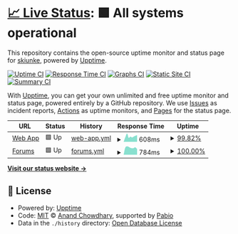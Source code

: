 # [📈 Live Status](https://status.tsv.coach): <!--live status--> **🟩 All systems operational**

This repository contains the open-source uptime monitor and status page for [skiunke](https://status.tsv.coach), powered by [Upptime](https://github.com/upptime/upptime).

[![Uptime CI](https://github.com/skiunke/tsv.coach-uptime/workflows/Uptime%20CI/badge.svg)](https://github.com/skiunke/tsv.coach-uptime/actions?query=workflow%3A%22Uptime+CI%22)
[![Response Time CI](https://github.com/skiunke/tsv.coach-uptime/workflows/Response%20Time%20CI/badge.svg)](https://github.com/skiunke/tsv.coach-uptime/actions?query=workflow%3A%22Response+Time+CI%22)
[![Graphs CI](https://github.com/skiunke/tsv.coach-uptime/workflows/Graphs%20CI/badge.svg)](https://github.com/skiunke/tsv.coach-uptime/actions?query=workflow%3A%22Graphs+CI%22)
[![Static Site CI](https://github.com/skiunke/tsv.coach-uptime/workflows/Static%20Site%20CI/badge.svg)](https://github.com/skiunke/tsv.coach-uptime/actions?query=workflow%3A%22Static+Site+CI%22)
[![Summary CI](https://github.com/skiunke/tsv.coach-uptime/workflows/Summary%20CI/badge.svg)](https://github.com/skiunke/tsv.coach-uptime/actions?query=workflow%3A%22Summary+CI%22)

With [Upptime](https://upptime.js.org), you can get your own unlimited and free uptime monitor and status page, powered entirely by a GitHub repository. We use [Issues](https://github.com/skiunke/tsv.coach-uptime/issues) as incident reports, [Actions](https://github.com/skiunke/tsv.coach-uptime/actions) as uptime monitors, and [Pages](https://status.tsv.coach) for the status page.

<!--start: status pages-->
<!-- This summary is generated by Upptime (https://github.com/upptime/upptime) -->
<!-- Do not edit this manually, your changes will be overwritten -->
<!-- prettier-ignore -->
| URL | Status | History | Response Time | Uptime |
| --- | ------ | ------- | ------------- | ------ |
| <img alt="" src="https://icons.duckduckgo.com/ip3/tsv.coach.ico" height="13"> [Web App](https://tsv.coach) | 🟩 Up | [web-app.yml](https://github.com/skiunke/tsv.coach-uptime/commits/HEAD/history/web-app.yml) | <details><summary><img alt="Response time graph" src="./graphs/web-app/response-time-week.png" height="20"> 608ms</summary><br><a href="https://status.tsv.coach/history/web-app"><img alt="Response time 638" src="https://img.shields.io/endpoint?url=https%3A%2F%2Fraw.githubusercontent.com%2Fskiunke%2Ftsv.coach-uptime%2FHEAD%2Fapi%2Fweb-app%2Fresponse-time.json"></a><br><a href="https://status.tsv.coach/history/web-app"><img alt="24-hour response time 743" src="https://img.shields.io/endpoint?url=https%3A%2F%2Fraw.githubusercontent.com%2Fskiunke%2Ftsv.coach-uptime%2FHEAD%2Fapi%2Fweb-app%2Fresponse-time-day.json"></a><br><a href="https://status.tsv.coach/history/web-app"><img alt="7-day response time 608" src="https://img.shields.io/endpoint?url=https%3A%2F%2Fraw.githubusercontent.com%2Fskiunke%2Ftsv.coach-uptime%2FHEAD%2Fapi%2Fweb-app%2Fresponse-time-week.json"></a><br><a href="https://status.tsv.coach/history/web-app"><img alt="30-day response time 638" src="https://img.shields.io/endpoint?url=https%3A%2F%2Fraw.githubusercontent.com%2Fskiunke%2Ftsv.coach-uptime%2FHEAD%2Fapi%2Fweb-app%2Fresponse-time-month.json"></a><br><a href="https://status.tsv.coach/history/web-app"><img alt="1-year response time 638" src="https://img.shields.io/endpoint?url=https%3A%2F%2Fraw.githubusercontent.com%2Fskiunke%2Ftsv.coach-uptime%2FHEAD%2Fapi%2Fweb-app%2Fresponse-time-year.json"></a></details> | <details><summary><a href="https://status.tsv.coach/history/web-app">99.82%</a></summary><a href="https://status.tsv.coach/history/web-app"><img alt="All-time uptime 99.52%" src="https://img.shields.io/endpoint?url=https%3A%2F%2Fraw.githubusercontent.com%2Fskiunke%2Ftsv.coach-uptime%2FHEAD%2Fapi%2Fweb-app%2Fuptime.json"></a><br><a href="https://status.tsv.coach/history/web-app"><img alt="24-hour uptime 100.00%" src="https://img.shields.io/endpoint?url=https%3A%2F%2Fraw.githubusercontent.com%2Fskiunke%2Ftsv.coach-uptime%2FHEAD%2Fapi%2Fweb-app%2Fuptime-day.json"></a><br><a href="https://status.tsv.coach/history/web-app"><img alt="7-day uptime 99.82%" src="https://img.shields.io/endpoint?url=https%3A%2F%2Fraw.githubusercontent.com%2Fskiunke%2Ftsv.coach-uptime%2FHEAD%2Fapi%2Fweb-app%2Fuptime-week.json"></a><br><a href="https://status.tsv.coach/history/web-app"><img alt="30-day uptime 99.52%" src="https://img.shields.io/endpoint?url=https%3A%2F%2Fraw.githubusercontent.com%2Fskiunke%2Ftsv.coach-uptime%2FHEAD%2Fapi%2Fweb-app%2Fuptime-month.json"></a><br><a href="https://status.tsv.coach/history/web-app"><img alt="1-year uptime 99.52%" src="https://img.shields.io/endpoint?url=https%3A%2F%2Fraw.githubusercontent.com%2Fskiunke%2Ftsv.coach-uptime%2FHEAD%2Fapi%2Fweb-app%2Fuptime-year.json"></a></details>
| <img alt="" src="https://icons.duckduckgo.com/ip3/forum.kiunke.dev.ico" height="13"> [Forums](https://forum.kiunke.dev) | 🟩 Up | [forums.yml](https://github.com/skiunke/tsv.coach-uptime/commits/HEAD/history/forums.yml) | <details><summary><img alt="Response time graph" src="./graphs/forums/response-time-week.png" height="20"> 784ms</summary><br><a href="https://status.tsv.coach/history/forums"><img alt="Response time 780" src="https://img.shields.io/endpoint?url=https%3A%2F%2Fraw.githubusercontent.com%2Fskiunke%2Ftsv.coach-uptime%2FHEAD%2Fapi%2Fforums%2Fresponse-time.json"></a><br><a href="https://status.tsv.coach/history/forums"><img alt="24-hour response time 627" src="https://img.shields.io/endpoint?url=https%3A%2F%2Fraw.githubusercontent.com%2Fskiunke%2Ftsv.coach-uptime%2FHEAD%2Fapi%2Fforums%2Fresponse-time-day.json"></a><br><a href="https://status.tsv.coach/history/forums"><img alt="7-day response time 784" src="https://img.shields.io/endpoint?url=https%3A%2F%2Fraw.githubusercontent.com%2Fskiunke%2Ftsv.coach-uptime%2FHEAD%2Fapi%2Fforums%2Fresponse-time-week.json"></a><br><a href="https://status.tsv.coach/history/forums"><img alt="30-day response time 780" src="https://img.shields.io/endpoint?url=https%3A%2F%2Fraw.githubusercontent.com%2Fskiunke%2Ftsv.coach-uptime%2FHEAD%2Fapi%2Fforums%2Fresponse-time-month.json"></a><br><a href="https://status.tsv.coach/history/forums"><img alt="1-year response time 780" src="https://img.shields.io/endpoint?url=https%3A%2F%2Fraw.githubusercontent.com%2Fskiunke%2Ftsv.coach-uptime%2FHEAD%2Fapi%2Fforums%2Fresponse-time-year.json"></a></details> | <details><summary><a href="https://status.tsv.coach/history/forums">100.00%</a></summary><a href="https://status.tsv.coach/history/forums"><img alt="All-time uptime 99.74%" src="https://img.shields.io/endpoint?url=https%3A%2F%2Fraw.githubusercontent.com%2Fskiunke%2Ftsv.coach-uptime%2FHEAD%2Fapi%2Fforums%2Fuptime.json"></a><br><a href="https://status.tsv.coach/history/forums"><img alt="24-hour uptime 100.00%" src="https://img.shields.io/endpoint?url=https%3A%2F%2Fraw.githubusercontent.com%2Fskiunke%2Ftsv.coach-uptime%2FHEAD%2Fapi%2Fforums%2Fuptime-day.json"></a><br><a href="https://status.tsv.coach/history/forums"><img alt="7-day uptime 100.00%" src="https://img.shields.io/endpoint?url=https%3A%2F%2Fraw.githubusercontent.com%2Fskiunke%2Ftsv.coach-uptime%2FHEAD%2Fapi%2Fforums%2Fuptime-week.json"></a><br><a href="https://status.tsv.coach/history/forums"><img alt="30-day uptime 99.74%" src="https://img.shields.io/endpoint?url=https%3A%2F%2Fraw.githubusercontent.com%2Fskiunke%2Ftsv.coach-uptime%2FHEAD%2Fapi%2Fforums%2Fuptime-month.json"></a><br><a href="https://status.tsv.coach/history/forums"><img alt="1-year uptime 99.74%" src="https://img.shields.io/endpoint?url=https%3A%2F%2Fraw.githubusercontent.com%2Fskiunke%2Ftsv.coach-uptime%2FHEAD%2Fapi%2Fforums%2Fuptime-year.json"></a></details>

<!--end: status pages-->

[**Visit our status website →**](https://status.tsv.coach)

## 📄 License

- Powered by: [Upptime](https://github.com/upptime/upptime)
- Code: [MIT](./LICENSE) © [Anand Chowdhary](https://anandchowdhary.com), supported by [Pabio](https://pabio.com)
- Data in the `./history` directory: [Open Database License](https://opendatacommons.org/licenses/odbl/1-0/)
